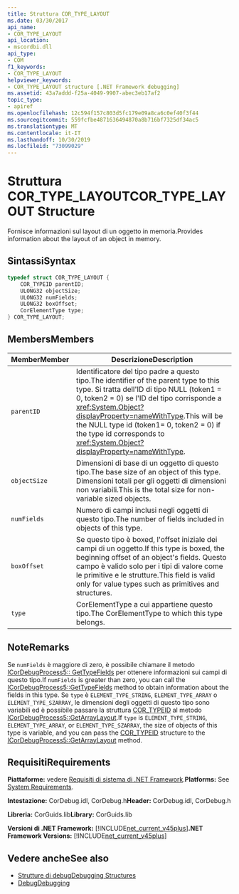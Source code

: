 ```yaml
---
title: Struttura COR_TYPE_LAYOUT
ms.date: 03/30/2017
api_name:
- COR_TYPE_LAYOUT
api_location:
- mscordbi.dll
api_type:
- COM
f1_keywords:
- COR_TYPE_LAYOUT
helpviewer_keywords:
- COR_TYPE_LAYOUT structure [.NET Framework debugging]
ms.assetid: 43a7addd-f25a-4049-9907-abec3eb17af2
topic_type:
- apiref
ms.openlocfilehash: 12c594f157c803d5fc179e09a8ca6c0ef40f3f44
ms.sourcegitcommit: 559fcfbe4871636494870a8b716bf7325df34ac5
ms.translationtype: MT
ms.contentlocale: it-IT
ms.lasthandoff: 10/30/2019
ms.locfileid: "73099029"
---
```

# <a name="cor_type_layout-structure"></a><span data-ttu-id="2c80c-102">Struttura COR_TYPE_LAYOUT</span><span class="sxs-lookup"><span data-stu-id="2c80c-102">COR_TYPE_LAYOUT Structure</span></span>
<span data-ttu-id="2c80c-103">Fornisce informazioni sul layout di un oggetto in memoria.</span><span class="sxs-lookup"><span data-stu-id="2c80c-103">Provides information about the layout of an object in memory.</span></span>  
  
## <a name="syntax"></a><span data-ttu-id="2c80c-104">Sintassi</span><span class="sxs-lookup"><span data-stu-id="2c80c-104">Syntax</span></span>  
  
```cpp  
typedef struct COR_TYPE_LAYOUT {  
    COR_TYPEID parentID;  
    ULONG32 objectSize;  
    ULONG32 numFields;  
    ULONG32 boxOffset;  
    CorElementType type;  
} COR_TYPE_LAYOUT;  
```  
  
## <a name="members"></a><span data-ttu-id="2c80c-105">Members</span><span class="sxs-lookup"><span data-stu-id="2c80c-105">Members</span></span>  
  
|<span data-ttu-id="2c80c-106">Member</span><span class="sxs-lookup"><span data-stu-id="2c80c-106">Member</span></span>|<span data-ttu-id="2c80c-107">Descrizione</span><span class="sxs-lookup"><span data-stu-id="2c80c-107">Description</span></span>|  
|------------|-----------------|  
|`parentID`|<span data-ttu-id="2c80c-108">Identificatore del tipo padre a questo tipo.</span><span class="sxs-lookup"><span data-stu-id="2c80c-108">The identifier of the parent type to this type.</span></span> <span data-ttu-id="2c80c-109">Si tratta dell'ID di tipo NULL (token1 = 0, token2 = 0) se l'ID del tipo corrisponde a <xref:System.Object?displayProperty=nameWithType>.</span><span class="sxs-lookup"><span data-stu-id="2c80c-109">This will be the NULL type id (token1= 0, token2 = 0) if the type id corresponds to <xref:System.Object?displayProperty=nameWithType>.</span></span>|  
|`objectSize`|<span data-ttu-id="2c80c-110">Dimensioni di base di un oggetto di questo tipo.</span><span class="sxs-lookup"><span data-stu-id="2c80c-110">The base size of an object of this type.</span></span> <span data-ttu-id="2c80c-111">Dimensioni totali per gli oggetti di dimensioni non variabili.</span><span class="sxs-lookup"><span data-stu-id="2c80c-111">This is the total size for non-variable sized objects.</span></span>|  
|`numFields`|<span data-ttu-id="2c80c-112">Numero di campi inclusi negli oggetti di questo tipo.</span><span class="sxs-lookup"><span data-stu-id="2c80c-112">The number of fields included in objects of this type.</span></span>|  
|`boxOffset`|<span data-ttu-id="2c80c-113">Se questo tipo è boxed, l'offset iniziale dei campi di un oggetto.</span><span class="sxs-lookup"><span data-stu-id="2c80c-113">If this type is boxed, the beginning offset of an object's fields.</span></span> <span data-ttu-id="2c80c-114">Questo campo è valido solo per i tipi di valore come le primitive e le strutture.</span><span class="sxs-lookup"><span data-stu-id="2c80c-114">This field is valid only for value types such as primitives and structures.</span></span>|  
|`type`|<span data-ttu-id="2c80c-115">CorElementType a cui appartiene questo tipo.</span><span class="sxs-lookup"><span data-stu-id="2c80c-115">The CorElementType to which this type belongs.</span></span>|  
  
## <a name="remarks"></a><span data-ttu-id="2c80c-116">Note</span><span class="sxs-lookup"><span data-stu-id="2c80c-116">Remarks</span></span>  
 <span data-ttu-id="2c80c-117">Se `numFields` è maggiore di zero, è possibile chiamare il metodo [ICorDebugProcess5:: GetTypeFields](icordebugprocess5-gettypefields-method.md) per ottenere informazioni sui campi di questo tipo.</span><span class="sxs-lookup"><span data-stu-id="2c80c-117">If `numFields` is greater than zero, you can call the [ICorDebugProcess5::GetTypeFields](icordebugprocess5-gettypefields-method.md) method to obtain information about the fields in this type.</span></span> <span data-ttu-id="2c80c-118">Se `type` è `ELEMENT_TYPE_STRING`, `ELEMENT_TYPE_ARRAY` o `ELEMENT_TYPE_SZARRAY`, le dimensioni degli oggetti di questo tipo sono variabili ed è possibile passare la struttura [COR_TYPEID](cor-typeid-structure.md) al metodo [ICorDebugProcess5::GetArrayLayout](icordebugprocess5-getarraylayout-method.md).</span><span class="sxs-lookup"><span data-stu-id="2c80c-118">If `type` is `ELEMENT_TYPE_STRING`, `ELEMENT_TYPE_ARRAY`, or `ELEMENT_TYPE_SZARRAY`, the size of objects of this type is variable, and you can pass the [COR_TYPEID](cor-typeid-structure.md) structure to the [ICorDebugProcess5::GetArrayLayout](icordebugprocess5-getarraylayout-method.md) method.</span></span>  
  
## <a name="requirements"></a><span data-ttu-id="2c80c-119">Requisiti</span><span class="sxs-lookup"><span data-stu-id="2c80c-119">Requirements</span></span>  
 <span data-ttu-id="2c80c-120">**Piattaforme:** vedere [Requisiti di sistema di .NET Framework](../../get-started/system-requirements.md).</span><span class="sxs-lookup"><span data-stu-id="2c80c-120">**Platforms:** See [System Requirements](../../get-started/system-requirements.md).</span></span>  
  
 <span data-ttu-id="2c80c-121">**Intestazione:** CorDebug.idl, CorDebug.h</span><span class="sxs-lookup"><span data-stu-id="2c80c-121">**Header:** CorDebug.idl, CorDebug.h</span></span>  
  
 <span data-ttu-id="2c80c-122">**Libreria:** CorGuids.lib</span><span class="sxs-lookup"><span data-stu-id="2c80c-122">**Library:** CorGuids.lib</span></span>  
  
 <span data-ttu-id="2c80c-123">**Versioni di .NET Framework:** [!INCLUDE[net_current_v45plus](../../../../includes/net-current-v45plus-md.md)]</span><span class="sxs-lookup"><span data-stu-id="2c80c-123">**.NET Framework Versions:** [!INCLUDE[net_current_v45plus](../../../../includes/net-current-v45plus-md.md)]</span></span>  
  
## <a name="see-also"></a><span data-ttu-id="2c80c-124">Vedere anche</span><span class="sxs-lookup"><span data-stu-id="2c80c-124">See also</span></span>

- [<span data-ttu-id="2c80c-125">Strutture di debug</span><span class="sxs-lookup"><span data-stu-id="2c80c-125">Debugging Structures</span></span>](debugging-structures.md)
- [<span data-ttu-id="2c80c-126">Debug</span><span class="sxs-lookup"><span data-stu-id="2c80c-126">Debugging</span></span>](index.md)
